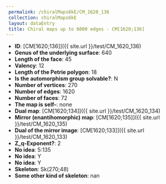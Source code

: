 ```yaml
--- 
 permalink: /chiralMaps6kE/CM_1620_136 
 collection: chiralMaps6kE
 layout: dataEntry
 title: Chiral maps up to 6000 edges - CM[1620;136]
---
```


- **ID**: [CM[1620;136]]({{ site.url }}/test/CM_1620_136)
- **Genus of the underlying surface**: 640
- **Length of the face**: 45
- **Valency**: 12
- **Length of the Petrie polygon**: 18
- **Is the automorphism group solvable?**: N
- **Number of vertices**: 270
- **Number of edges**: 1620
- **Number of faces**: 72
- **The map is self-**: none
- **Dual map**: [CM[1620;134]]({{ site.url }}/test/CM_1620_134)
- **Mirror (enantihomorphic) map**: [CM[1620;135]]({{ site.url }}/test/CM_1620_135)
- **Dual of the mirror image**: [CM[1620;133]]({{ site.url }}/test/CM_1620_133)
- **Z_q-Exponent?**: 2
- **No idea**:  5:135
- **No idea**: Y
- **No idea**: Y
- **Skeleton**: Sk(270;48)
- **Some other kind of skeleton**: nan
